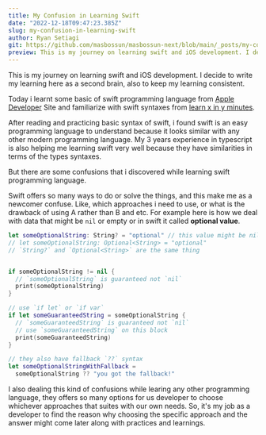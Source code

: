 ```yaml
---
title: My Confusion in Learning Swift
date: "2022-12-18T09:47:23.385Z"
slug: my-confusion-in-learning-swift
author: Ryan Setiagi
git: https://github.com/masbossun/masbossun-next/blob/main/_posts/my-confusion-in-learning-swift.mdx
preview: This is my journey on learning swift and iOS development. I decide to write my learning here as a second brain, also to keep my learning consistent.
---
```


This is my journey on learning swift and iOS development. I decide to write my learning here as a second brain, also to keep my learning consistent.

Today i learnt some basic of swift programming language from [Apple Developer](https://developer.apple.com/swift/) Site and familiarize with swift syntaxes from [learn x in y minutes](https://learnxinyminutes.com/docs/swift/).

After reading and practicing basic syntax of swift, i found swift is an easy programming language to understand because it looks similar with any other modern programming language. My 3 years experience in typescript is also helping me learning swift very well because they have similarities in terms of the types syntaxes.

But there are some confusions that i discovered while learning swift programming language.

Swift offers so many ways to do or solve the things, and this make me as a newcomer confuse. Like, which approaches i need to use, or what is the drawback of using A rather than B and etc. For example here is how we deal with data that might be `nil` or empty or in swift it called **optional value**.

```swift
let someOptionalString: String? = "optional" // this value might be nil
// let someOptionalString: Optional<String> = "optional"
// `String?` and `Optional<String>` are the same thing


if someOptionalString != nil {
  // `someOptionalString` is guaranteed not `nil`
  print(someOptionalString)
}

// use `if let` or `if var`
if let someGuaranteedString = someOptionalString {
  // `someGuaranteedString` is guaranteed not `nil`
  // use `someGuaranteedString` on this block
  print(someGuaranteedString)
}

// they also have fallback `??` syntax
let someOptionalStringWithFallback =
  someOptionalString ?? "you got the fallback!"
```

I also dealing this kind of confusions while learing any other programming language, they offers so many options for us developer to choose whichever approaches that suites with our own needs. So, it's my job as a developer to find the reason why choosing the specific approach and the answer might come later along with practices and learnings.
